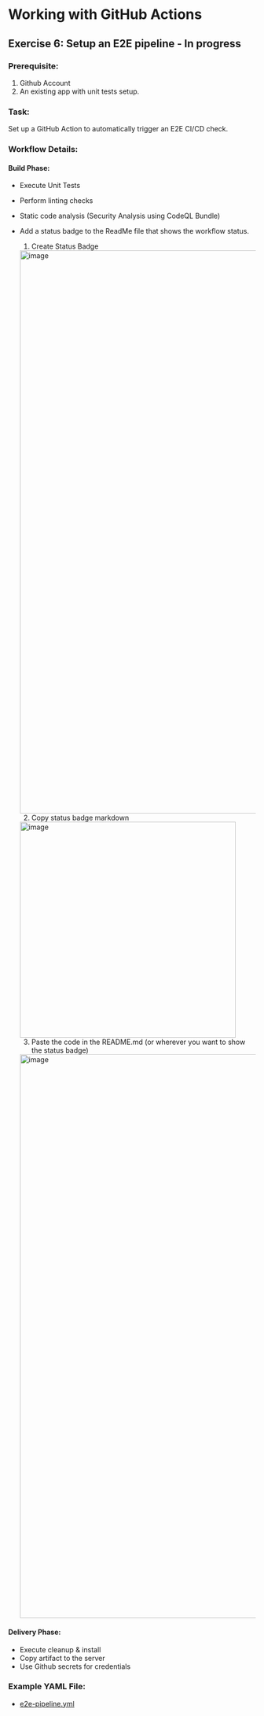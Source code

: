 # Working with GitHub Actions

## Exercise 6: Setup an E2E pipeline - In progress
### Prerequisite:
1. Github Account
2. An existing app with unit tests setup.
### Task:
Set up a GitHub Action to automatically trigger an E2E CI/CD check.
### Workflow Details:
#### Build Phase:
* Execute Unit Tests
* Perform linting checks
* Static code analysis (Security Analysis using CodeQL Bundle)
* Add a status badge to the ReadMe file that shows the workflow status.
 
    1. Create Status Badge
 
    <img width="1145" alt="image" src="https://github.com/SoftwareTestingTrends/github-actions-practice/assets/12689597/91094a1a-0477-47fa-ae73-d200f8321a30">
 
    2. Copy status badge markdown

    <img width="439" alt="image" src="https://github.com/SoftwareTestingTrends/github-actions-practice/assets/12689597/646910bc-d480-4e0c-8932-a68e9b04f771">
 
    3. Paste the code in the README.md (or wherever you want to show the status badge)

    <img width="1146" alt="image" src="https://github.com/SoftwareTestingTrends/github-actions-practice/assets/12689597/6d51fb5f-6fbf-4b0f-bd9e-bc7affea5779">

#### Delivery Phase:
* Execute cleanup & install
* Copy artifact to the server
* Use Github secrets for credentials

### Example YAML File:
* [e2e-pipeline.yml](.github/workflows/e2e-pipeline.yml)

